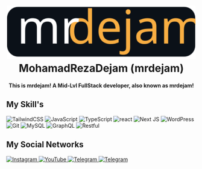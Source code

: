 <h1 align="center">
  <br>
  <a href="https://instagram.com/mrdejam"><img src="./mrdejam-logo.svg" alt="mrdejam" width="500"></a>
  <br>
  MohamadRezaDejam (mrdejam)
</h1>

<h4 align="center">This is mrdejam! A Mid-Lvl FullStack developer, also known as mrdejam!</h4>

## My Skill's

<p>
<img alt="TailwindCSS" src="https://img.shields.io/badge/tailwindcss-%2338B2AC.svg?style=for-the-badge&logo=tailwind-css&logoColor=white" />
<img alt="JavaScript" src="https://img.shields.io/badge/javascript-%23323330.svg?style=for-the-badge&logo=javascript&logoColor=%23F7DF1E" />
<img alt="TypeScript" src="https://img.shields.io/badge/typescript-%23007ACC.svg?style=for-the-badge&logo=typescript&logoColor=white" />
<img alt="react" src="https://img.shields.io/badge/react-%2320232a.svg?style=for-the-badge&logo=react&logoColor=%2361DAFB" />
<img alt="Next JS" src="https://img.shields.io/badge/Next-black?style=for-the-badge&logo=next.js&logoColor=white" />
<img alt="WordPress" src="https://img.shields.io/badge/WordPress-%23117AC9.svg?style=for-the-badge&logo=WordPress&logoColor=white" />
<img alt="Git" src="https://img.shields.io/badge/git-%23F05033.svg?style=for-the-badge&logo=git&logoColor=white" />
<img alt="MySQL" src="https://img.shields.io/badge/mysql-%2300f.svg?style=for-the-badge&logo=mysql&logoColor=white" />
<img alt="GraphQL" src="https://img.shields.io/badge/-GraphQL-E10098?style=for-the-badge&logo=graphql&logoColor=white" />
<img alt="ًRestful" src="https://img.shields.io/badge/-Restful%20API-008000?style=for-the-badge&logo=restful-api&logoColor=white" />


</p>

## My Social Networks
<a href="https://instagram.com/mrdejam">
    <img alt="Instagram" src="https://img.shields.io/badge/Instagram-%23E4405F.svg?style=for-the-badge&logo=Instagram&logoColor=white" />
</a>
<a href="https://www.youtube.com/channel/mrdejam">
    <img alt="YouTube" src="https://img.shields.io/badge/YouTube-%23FF0000.svg?style=for-the-badge&logo=YouTube&logoColor=white" />
</a>
<a href="https://t.me/mrdejam">
    <img alt="Telegram" src="https://img.shields.io/badge/Telegram-2CA5E0?style=for-the-badge&logo=telegram&logoColor=white" />
</a>
<a href="https://linkedin.com/in/mrdejam">
    <img alt="Telegram" src="https://img.shields.io/badge/Linkedin-2CA5E0?style=for-the-badge&logo=linkedin&logoColor=white" />
</a>

